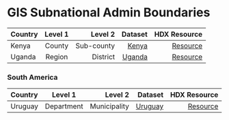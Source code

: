 # GIS Subnational Admin Boundaries

| Country | Level 1 | Level 2 | Dataset | HDX Resource |
| :---         |     :---:      |          ---: |  ---: |  ---: |
| Kenya   | County     | Sub-county    | [Kenya](https://github.com/nathanbaleeta/gis-subnational-admin-boundaries/tree/main/countries/kenya) | [Resource](https://data.humdata.org/dataset/cod-ab-ken?)
| Uganda     | Region       | District      | [Uganda](https://github.com/nathanbaleeta/gis-subnational-admin-boundaries/tree/main/countries/uganda)| [Resource](https://data.humdata.org/dataset/cod-ab-uga)|

### South America
| Country | Level 1 | Level 2 | Dataset | HDX Resource |
| :---         |     :---:      |          ---: |  ---: |  ---: |
| Uruguay   | Department     | Municipality    | [Uruguay](https://github.com/nathanbaleeta/gis-subnational-admin-boundaries/tree/main/countries/uruguay) | [Resource](https://data.humdata.org/dataset/cod-ab-ury)

